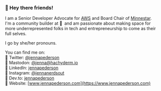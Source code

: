 ### 👋 Hey there friends!

I am a Senior Developer Advocate for [AWS](https://aws.amazon.com/) and Board Chair of [Minnestar](https://minnestar.org). I'm a community builder at :yellow_heart:&ensp;and am passionate about making space for more underrepresented folks in tech and entrepreneurship to come as their full selves.

I go by she/her pronouns.

You can find me on:  
🔹 Twitter: [@jennapederson](https://twitter.com/jennapederson)  
🔹 Mastodon: [@jenna@hachyderm.io](https://hachyderm.io/@jenna)  
🔹 LinkedIn: [jennapederson](https://www.linkedin.com/in/jennapederson/)  
🔹 Instagram: [@jennanerdsout](https://instagram.com/jennanerdsout)  
🔹 Dev.to: [jennapederson](https://dev.to/jennapederson)  
🔹 Website: [www.jennapederson.com](https://www.jennapederson.com)  

<!--
**jennapederson/jennapederson** is a ✨ _special_ ✨ repository because its `README.md` (this file) appears on your GitHub profile.

Here are some ideas to get you started:

- 🔭 I’m currently working on ...
- 🌱 I’m currently learning ...
- 👯 I’m looking to collaborate on ...
- 🤔 I’m looking for help with ...
- 💬 Ask me about ...
- 📫 How to reach me: ...
- 😄 Pronouns: ...
- ⚡ Fun fact: ...
-->
